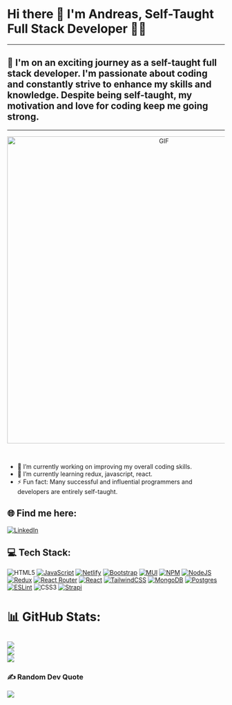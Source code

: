# Hi there 👋 I'm Andreas, Self-Taught Full Stack Developer 👨‍💻
---
## 💫 I'm on an exciting journey as a self-taught full stack developer. I'm passionate about coding and constantly strive to enhance my skills and knowledge. Despite being self-taught, my motivation and love for coding keep me going strong.

---
<p align="center">
<img align="center" alt="GIF" src="https://github.com/TennoAndros/TennoAndros/assets/95369156/7db85e40-0e04-45d9-a7dc-f223236a9b5a" width="710px" height="auto"/>
</p>
<br>

- 🔭 I’m currently working on improving my overall coding skills.
- 🌱 I’m currently learning redux, javascript, react.
- ⚡ Fun fact: Many successful and influential programmers and developers are entirely self-taught.

## 🌐 Find me here:
[![LinkedIn](https://img.shields.io/badge/LinkedIn-%230077B5.svg?logo=linkedin&logoColor=white)](https://www.linkedin.com/in/andreas-apostolatos/)

## 💻 Tech Stack:
![HTML5](https://img.shields.io/badge/html5-%23E34F26.svg?style=plastic&logo=html5&logoColor=white) [![JavaScript](https://img.shields.io/badge/javascript-%23323330.svg?style=plastic&logo=javascript&logoColor=%23F7DF1E)](https://www.javascript.com/) [![Netlify](https://img.shields.io/badge/netlify-%23000000.svg?style=plastic&logo=netlify&logoColor=#00C7B7)](https://www.netlify.com/) [![Bootstrap](https://img.shields.io/badge/bootstrap-%23563D7C.svg?style=plastic&logo=bootstrap&logoColor=white)](https://getbootstrap.com/) [![MUI](https://img.shields.io/badge/MUI-%230081CB.svg?style=plastic&logo=material-ui&logoColor=white)](https://mui.com/) [![NPM](https://img.shields.io/badge/NPM-%23000000.svg?style=plastic&logo=npm&logoColor=white)](https://www.npmjs.com/) [![NodeJS](https://img.shields.io/badge/node.js-6DA55F?style=plastic&logo=node.js&logoColor=white)](https://nodejs.org/en) [![Redux](https://img.shields.io/badge/redux-%23593d88.svg?style=plastic&logo=redux&logoColor=white)](https://redux.js.org/) [![React Router](https://img.shields.io/badge/React_Router-CA4245?style=plastic&logo=react-router&logoColor=white)](https://reactrouter.com/en/main) [![React](https://img.shields.io/badge/react-%2320232a.svg?style=plastic&logo=react&logoColor=%2361DAFB)](https://react.dev/) [![TailwindCSS](https://img.shields.io/badge/tailwindcss-%2338B2AC.svg?style=plastic&logo=tailwind-css&logoColor=white)](https://tailwindcss.com/) [![MongoDB](https://img.shields.io/badge/MongoDB-%234ea94b.svg?style=plastic&logo=mongodb&logoColor=white)](https://www.mongodb.com/) [![Postgres](https://img.shields.io/badge/postgres-%23316192.svg?style=plastic&logo=postgresql&logoColor=white)](https://www.postgresql.org/) [![ESLint](https://img.shields.io/badge/ESLint-4B3263?style=plastic&logo=eslint&logoColor=white)](https://eslint.org/) ![CSS3](https://img.shields.io/badge/css3-%231572B6.svg?style=plastic&logo=css3&logoColor=white) [![Strapi](https://img.shields.io/badge/strapi-%232E7EEA.svg?style=plastic&logo=strapi&logoColor=white)](https://strapi.io/)


# 📊 GitHub Stats:
![](https://github-readme-stats.vercel.app/api?username=TennoAndros&theme=dracula&hide_border=false&include_all_commits=false&count_private=false)<br/>
![](https://github-readme-streak-stats.herokuapp.com/?user=TennoAndros&theme=dracula&hide_border=false)<br/>
![](https://github-readme-stats.vercel.app/api/top-langs/?username=TennoAndros&theme=dracula&hide_border=false&include_all_commits=false&count_private=false&layout=compact)
---
### ✍️ Random Dev Quote
![](https://quotes-github-readme.vercel.app/api?type=horizontal&theme=radical)

